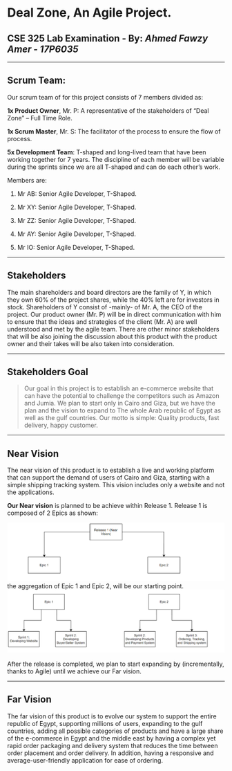 # Deal Zone, An Agile Project. 
**CSE 325 Lab Examination** -  By:  *Ahmed Fawzy Amer - 17P6035* 
--- 

---

## **Scrum Team:** 



Our scrum team of for this project consists of 7 members divided as:


**1x Product Owner**, Mr. P: A representative of the stakeholders of “Deal Zone” – Full Time Role.

**1x Scrum Master**, Mr. S: The facilitator of the process to ensure the flow of process.

**5x Development Team**: T-shaped and long-lived team that have been working together for 7 years. The discipline of each member will be variable during the sprints since we are all T-shaped and can do each other’s work. 

Members are:

1. Mr AB: Senior Agile Developer, T-Shaped.

2. Mr XY: Senior Agile Developer, T-Shaped.

3. Mr ZZ: Senior Agile Developer, T-Shaped.

4. Mr AY: Senior Agile Developer, T-Shaped.

5. Mr IO: Senior Agile Developer, T-Shaped.

---

## Stakeholders

The main shareholders and board directors are the family of Y, in which they own 60% of the project shares, while the 40% left are for investors in stock. Shareholders of Y consist of -mainly- of Mr. A, the CEO of the project. Our product owner (Mr. P) will be in direct communication with him to ensure that the ideas and strategies of the client (Mr. A) are well understood and met by the agile team. There are other minor stakeholders that will be also joining the discussion about this product with the product owner and their takes will be also taken into consideration.

---

## Stakeholders Goal

> Our goal in this project is to establish an e-commerce website that can have the potential to challenge the competitors such as Amazon and Jumia. We plan to start only in Cairo and Giza, but we have the plan and the vision to expand to The whole Arab republic of Egypt as well as the gulf countries. Our motto  is simple: Quality products, fast delivery, happy customer. 
 
 ---

## Near Vision

The near vision of this product is to establish a live and working platform that can support the demand of users of Cairo and Giza, starting with a simple shipping tracking system. This vision includes only a website and not the applications.

**Our Near vision** is planned to be achieve within Release 1. Release 1 is composed of 2 Epics as shown:

![Release Plan](release1.png)
the aggregation of Epic 1 and Epic 2, will be our starting point.
![Epics](epics12.png)

After the release is completed, we plan to start expanding by (incrementally, thanks to Agile) until we achieve our Far vision.

---

## Far Vision

The far vision of this product is to evolve our system to support the entire republic of Egypt, supporting millions of users, expanding to the gulf countries, adding all possible categories of products and have a large share of the e-commerce in Egypt and the middle east by having a complex yet rapid order packaging and delivery system that reduces the time between order placement and order delivery. In addition, having a responsive and average-user-friendly application for ease of ordering. 
